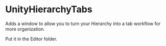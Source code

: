 # UnityHierarchyTabs

Adds a window to allow you to turn your Hierarchy into a tab workflow for more organization.

Put it in the Editor folder.
